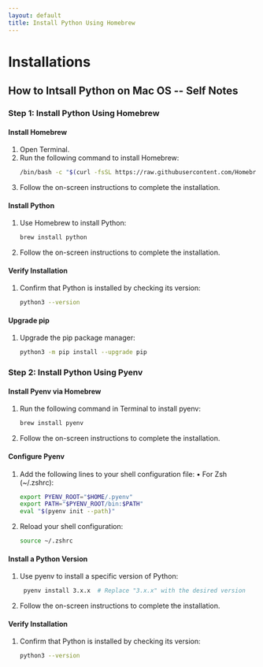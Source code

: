 ```yaml
---
layout: default
title: Install Python Using Homebrew
---
```


# Installations

## How to Intsall Python on Mac OS -- Self Notes

### Step 1: Install Python Using Homebrew

#### Install Homebrew
1. Open Terminal.
2. Run the following command to install Homebrew:
   ```bash
   /bin/bash -c "$(curl -fsSL https://raw.githubusercontent.com/Homebrew/install/HEAD/install.sh)"

3.	Follow the on-screen instructions to complete the installation.

#### Install Python

1.	Use Homebrew to install Python:
    ```bash
    brew install python

2. Follow the on-screen instructions to complete the installation.

#### Verify Installation

1. Confirm that Python is installed by checking its version:
    ```bash
    python3 --version

#### Upgrade pip

1. Upgrade the pip package manager:
    ```bash
    python3 -m pip install --upgrade pip

### Step 2: Install Python Using Pyenv

#### Install Pyenv via Homebrew

1. Run the following command in Terminal to install pyenv:
    ```bash
    brew install pyenv

2. Follow the on-screen instructions to complete the installation.

#### Configure Pyenv

1. Add the following lines to your shell configuration file:
   •	For Zsh (~/.zshrc):
   ```bash
   export PYENV_ROOT="$HOME/.pyenv"
   export PATH="$PYENV_ROOT/bin:$PATH"
   eval "$(pyenv init --path)" 

2. Reload your shell configuration:
    ```bash
    source ~/.zshrc

#### Install a Python Version

1. Use pyenv to install a specific version of Python:
   ```bash 
    pyenv install 3.x.x  # Replace "3.x.x" with the desired version

2.	Follow the on-screen instructions to complete the installation.

#### Verify Installation

1.	Confirm that Python is installed by checking its version:
    ```bash
    python3 --version

